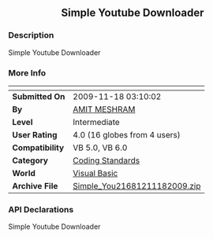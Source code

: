 ﻿<div align="center">

## Simple Youtube Downloader


</div>

### Description

Simple Youtube Downloader
 
### More Info
 


<span>             |<span>
---                |---
**Submitted On**   |2009-11-18 03:10:02
**By**             |[AMIT MESHRAM](https://github.com/Planet-Source-Code/PSCIndex/blob/master/ByAuthor/amit-meshram.md)
**Level**          |Intermediate
**User Rating**    |4.0 (16 globes from 4 users)
**Compatibility**  |VB 5\.0, VB 6\.0
**Category**       |[Coding Standards](https://github.com/Planet-Source-Code/PSCIndex/blob/master/ByCategory/coding-standards__1-43.md)
**World**          |[Visual Basic](https://github.com/Planet-Source-Code/PSCIndex/blob/master/ByWorld/visual-basic.md)
**Archive File**   |[Simple\_You21681211182009\.zip](https://github.com/Planet-Source-Code/amit-meshram-simple-youtube-downloader__1-72656/archive/master.zip)

### API Declarations

Simple Youtube Downloader





